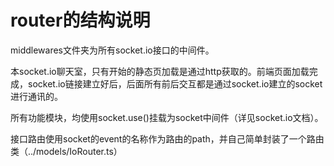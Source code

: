 # router的结构说明

middlewares文件夹为所有socket.io接口的中间件。

本socket.io聊天室，只有开始的静态页加载是通过http获取的。前端页面加载完成，socket.io链接建立好后，后面所有前后交互都是通过socket.io建立的socket进行通讯的。

所有功能模块，均使用socket.use()挂载为socket中间件（详见socket.io文档）。

接口路由使用socket的event的名称作为路由的path，并自己简单封装了一个路由类（../models/IoRouter.ts）